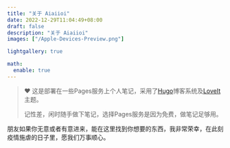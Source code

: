 ```yaml
---
title: "关于 Aiaiioi"
date: 2022-12-29T11:04:49+08:00
draft: false
description: "关于 Aiaiioi"
images: ["/Apple-Devices-Preview.png"]

lightgallery: true

math:
  enable: true
---
```


> ❤️ 这是部署在一些Pages服务上个人笔记，采用了[Hugo](https://gohugo.io/)博客系统及[LoveIt](https://github.com/dillonzq/LoveIt)主题。
> 
> 记性差，闲时随手做下笔记，选择Pages服务是因为免费，做笔记足够用。

朋友如果你无意或者有意进来，能在这里找到你想要的东西，我非常荣幸，在此刻疫情施虐的日子里，愿我们万事顺心。
